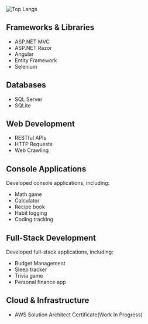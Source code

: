 ![Top Langs](https://github-readme-stats.vercel.app/api/top-langs/?username=DLee211&theme=transparent&hide_progress=true)
## Frameworks & Libraries
- ASP.NET MVC
- ASP.NET Razor
- Angular
- Entity Framework
- Selenium
## Databases
- SQL Server
- SQLite
## Web Development
- RESTful APIs
- HTTP Requests
- Web Crawling
## Console Applications
Developed console applications, including:
- Math game
- Calculator
- Recipe book
- Habit logging
- Coding tracking
## Full-Stack Development
Developed full-stack applications, including:
- Budget Management
- Sleep tracker
- Trivia game
- Personal finance app
## Cloud & Infrastructure
- AWS Solution Architect Certificate(Work In Progress)
